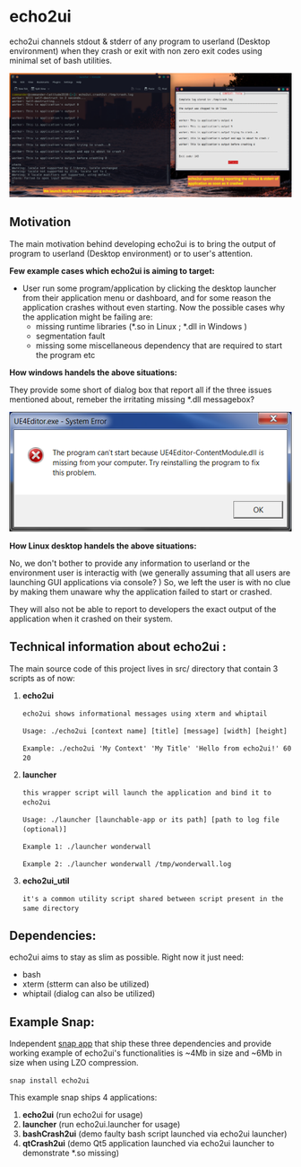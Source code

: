 

# echo2ui

echo2ui channels stdout & stderr of any program to userland (Desktop environment) when they crash or exit with non zero exit codes using minimal set of bash utilities.

![echo2ui Linux](https://github.com/keshavbhatt/echo2ui/blob/main/images/echo2ui.png?raw=true)

## Motivation
The main motivation behind developing echo2ui is to bring the output of program to userland (Desktop environment) or to user's attention.

**Few example cases which echo2ui is aiming to target:**
* User run some program/application by clicking the desktop launcher from their application menu or dashboard, and for some reason the application crashes without even starting. Now the possible cases why the application might be failing are:
   * missing runtime libraries (*.so in Linux ; *.dll in Windows )
   * segmentation fault
   * missing some miscellaneous dependency that are required to start the program etc

**How windows handels the above situations:**

They provide some short of dialog box that report all if the three issues mentioned about, remeber the irritating missing *.dll messagebox?

![missing-dll-error](https://github.com/keshavbhatt/echo2ui/blob/main/images/missing-dll-error.png?raw=true)

**How Linux desktop handels the above situations:**

No, we don't bother to provide any information to userland or the environment user is interactig with (we generally assuming that all users are launching GUI applications via console? )
So, we left the user is with no clue by making them unaware why the application failed to start or crashed.

They will also not be able to report to developers the exact output of the application when it crashed on their system.

## Technical information about echo2ui :

The main source code of this project lives in src/ directory that contain 3 scripts as of now:

 1. **echo2ui**

    ```echo2ui shows informational messages using xterm and whiptail```

    ```Usage: ./echo2ui [context name] [title] [message] [width] [height]```


    ```Example: ./echo2ui 'My Context' 'My Title' 'Hello from echo2ui!' 60 20```

2. **launcher**

    ```this wrapper script will launch the application and bind it to echo2ui```

    ```Usage: ./launcher [launchable-app or its path] [path to log file (optional)] ```


    ```Example 1: ./launcher wonderwall ```

    ```Example 2: ./launcher wonderwall /tmp/wonderwall.log```

3. **echo2ui_util**

    ```it's a common utility script shared between script present in the same directory ```

## Dependencies:
echo2ui aims to stay as slim as possible. Right now it just need:
- bash
- xterm (stterm can also be utilized)
- whiptail (dialog can also be utilized)

## Example Snap:

Independent [snap app](https://snapcraft.io/echo2ui) that ship these three dependencies and provide working example of echo2ui's functionalities is ~4Mb in size and ~6Mb  in size when using LZO compression.

`snap install echo2ui`

This example snap ships 4 applications:

 1. **echo2ui** (run echo2ui for usage)
 2. **launcher** (run echo2ui.launcher for usage)
 3. **bashCrash2ui** (demo faulty bash script launched via echo2ui launcher)
 4. **qtCrash2ui** (demo Qt5 application launched via echo2ui launcher to demonstrate *.so missing)
